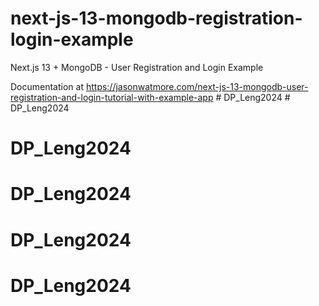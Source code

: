 # next-js-13-mongodb-registration-login-example

Next.js 13 + MongoDB - User Registration and Login Example

Documentation at https://jasonwatmore.com/next-js-13-mongodb-user-registration-and-login-tutorial-with-example-app
#   D P _ L e n g 2 0 2 4  
 # DP_Leng2024
# DP_Leng2024
# DP_Leng2024
# DP_Leng2024
# DP_Leng2024
